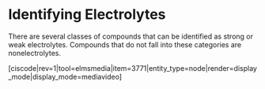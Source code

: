 


# Identifying Electrolytes

There are several classes of compounds that can be identified as strong or weak electrolytes.  Compounds that do not fall into these categories are nonelectrolytes.


[ciscode|rev=1|tool=elmsmedia|item=3771|entity_type=node|render=display_mode|display_mode=mediavideo]